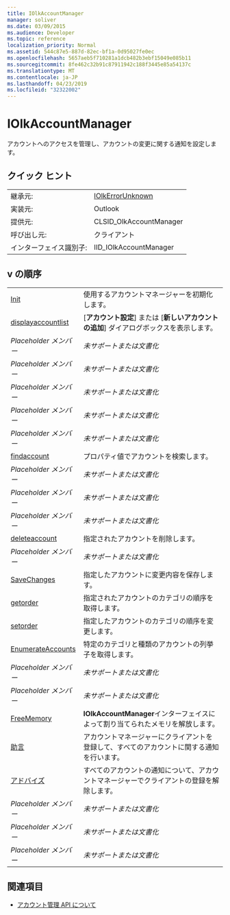 ```yaml
---
title: IOlkAccountManager
manager: soliver
ms.date: 03/09/2015
ms.audience: Developer
ms.topic: reference
localization_priority: Normal
ms.assetid: 544c87e5-887d-82ec-bf1a-0d95027fe0ec
ms.openlocfilehash: 5657aeb5f710281a1dcb482b3ebf15049e085b11
ms.sourcegitcommit: 8fe462c32b91c87911942c188f3445e85a54137c
ms.translationtype: MT
ms.contentlocale: ja-JP
ms.lasthandoff: 04/23/2019
ms.locfileid: "32322002"
---
```

# <a name="iolkaccountmanager"></a>IOlkAccountManager

アカウントへのアクセスを管理し、アカウントの変更に関する通知を設定します。
  
## <a name="quick-info"></a>クイック ヒント

|||
|:-----|:-----|
|継承元:  <br/> |[IOlkErrorUnknown](iolkerrorunknown.md) <br/> |
|実装元:  <br/> |Outlook  <br/> |
|提供元:  <br/> |CLSID_OlkAccountManager  <br/> |
|呼び出し元:  <br/> |クライアント  <br/> |
|インターフェイス識別子:  <br/> |IID_IOlkAccountManager  <br/> |
   
## <a name="vtable-order"></a>v の順序

|||
|:-----|:-----|
|[Init](iolkaccountmanager-init.md) <br/> |使用するアカウントマネージャーを初期化します。  <br/> |
|[displayaccountlist](iolkaccountmanager-displayaccountlist.md) <br/> |[**アカウント設定**] または [**新しいアカウントの追加**] ダイアログボックスを表示します。  <br/> |
| *Placeholder メンバー*  <br/> | *未サポートまたは文書化*  <br/> |
| *Placeholder メンバー*  <br/> | *未サポートまたは文書化*  <br/> |
| *Placeholder メンバー*  <br/> | *未サポートまたは文書化*  <br/> |
| *Placeholder メンバー*  <br/> | *未サポートまたは文書化*  <br/> |
| *Placeholder メンバー*  <br/> | *未サポートまたは文書化*  <br/> |
|[findaccount](iolkaccountmanager-findaccount.md) <br/> |プロパティ値でアカウントを検索します。  <br/> |
| *Placeholder メンバー*  <br/> | *未サポートまたは文書化*  <br/> |
| *Placeholder メンバー*  <br/> | *未サポートまたは文書化*  <br/> |
| *Placeholder メンバー*  <br/> | *未サポートまたは文書化*  <br/> |
|[deleteaccount](iolkaccountmanager-deleteaccount.md) <br/> |指定されたアカウントを削除します。  <br/> |
| *Placeholder メンバー*  <br/> | *未サポートまたは文書化*  <br/> |
|[SaveChanges](iolkaccountmanager-savechanges.md) <br/> |指定したアカウントに変更内容を保存します。  <br/> |
|[getorder](iolkaccountmanager-getorder.md) <br/> |指定されたアカウントのカテゴリの順序を取得します。  <br/> |
|[setorder](iolkaccountmanager-setorder.md) <br/> |指定したアカウントのカテゴリの順序を変更します。  <br/> |
|[EnumerateAccounts](iolkaccountmanager-enumerateaccounts.md) <br/> |特定のカテゴリと種類のアカウントの列挙子を取得します。  <br/> |
| *Placeholder メンバー*  <br/> | *未サポートまたは文書化*  <br/> |
| *Placeholder メンバー*  <br/> | *未サポートまたは文書化*  <br/> |
|[FreeMemory](iolkaccountmanager-freememory.md) <br/> |**IOlkAccountManager**インターフェイスによって割り当てられたメモリを解放します。  <br/> |
|[助言](iolkaccountmanager-advise.md) <br/> |アカウントマネージャーにクライアントを登録して、すべてのアカウントに関する通知を行います。  <br/> |
|[アドバイズ](iolkaccountmanager-unadvise.md) <br/> |すべてのアカウントの通知について、アカウントマネージャーでクライアントの登録を解除します。  <br/> |
| *Placeholder メンバー*  <br/> | *未サポートまたは文書化*  <br/> |
| *Placeholder メンバー*  <br/> | *未サポートまたは文書化*  <br/> |
| *Placeholder メンバー*  <br/> | *未サポートまたは文書化*  <br/> |
   
## <a name="see-also"></a>関連項目

- [アカウント管理 API について](about-the-account-management-api.md)

